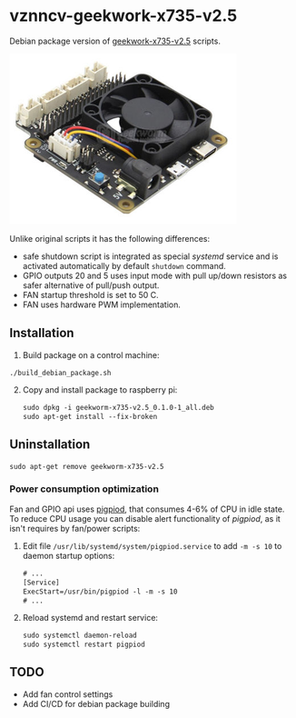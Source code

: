 # vznncv-geekwork-x735-v2.5

Debian package version of [geekwork-x735-v2.5](https://github.com/geekworm-com/x735-v2.5) scripts.

![geekwork-x735-v2.5](docs/geekworm-x735-v2.5.jpg)

Unlike original scripts it has the following differences:

- safe shutdown script is integrated as special *systemd* service and is activated automatically by default `shutdown`
  command.
- GPIO outputs 20 and 5 uses input mode with pull up/down resistors as safer alternative of pull/push output.
- FAN startup threshold is set to 50 C.
- FAN uses hardware PWM implementation.

## Installation

1. Build package on a control machine:

  ```shell
  ./build_debian_package.sh
  ```

2. Copy and install package to raspberry pi:

   ```shell
   sudo dpkg -i geekworm-x735-v2.5_0.1.0-1_all.deb
   sudo apt-get install --fix-broken
   ```

## Uninstallation

```
sudo apt-get remove geekworm-x735-v2.5
```

### Power consumption optimization

Fan and GPIO api uses [pigpiod](https://abyz.me.uk/rpi/pigpio/pigpiod.html), that consumes 4-6% of CPU in idle state.
To reduce CPU usage you can disable alert functionality of *pigpiod*, as it isn't requires by fan/power scripts:

1. Edit file `/usr/lib/systemd/system/pigpiod.service` to add `-m -s 10` to daemon startup options:

   ```
   # ...
   [Service]
   ExecStart=/usr/bin/pigpiod -l -m -s 10
   # ...
   ```

2. Reload systemd and restart service:

   ```
   sudo systemctl daemon-reload
   sudo systemctl restart pigpiod
   ```

## TODO

- Add fan control settings
- Add CI/CD for debian package building
